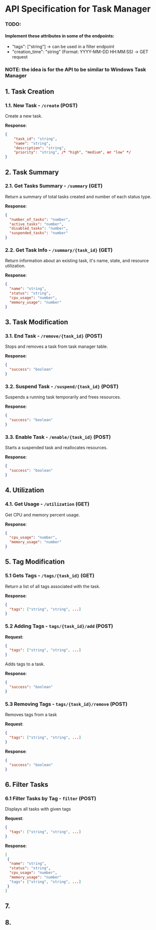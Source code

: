 # API Specification for Task Manager

 
 ### TODO: 
#### Implement these attributes in some of the endpoints:
- "tags": ["string"] -> can be used in a filter endpoint
- "creation_time": "string" (Format: YYYY-MM-DD HH:MM:SS) -> GET request
  
### NOTE: the idea is for the API to be similar to Windows Task Manager

## 1. Task Creation

### 1.1. New Task - `/create` (POST)

Create a new task.

**Response**:
```json
{
    "task_id": "string",
    "name": "string",
    "description": "string",
    "priority": "string", /* "high", "medium", or "low" */
}
```
## 2. Task Summary

### 2.1. Get Tasks Summary - `/summary` (GET)

Return a summary of total tasks created and number of each status type.

**Response**:
```json
{
  "number_of_tasks": "number",
  "active_tasks": "number",
  "disabled_tasks": "number",
  "suspended_tasks": "number"
}
```

### 2.2. Get Task Info - `/summary/{task_id}` (GET)

Return information about an existing task, it's name, state, and resource utilization.

**Response**:
```json
{
  "name": "string",
  "status": "string",
  "cpu_usage": "number",
  "memory_usage": "number"
}
```

## 3. Task Modification

### 3.1. End Task - `/remove/{task_id}` (POST)

Stops and removes a task from task manager table.

**Response**:
```json
{
  "success": "boolean"
}
```

### 3.2. Suspend Task - `/suspend/{task_id}` (POST)

Suspends a running task temporarily and frees resources.

**Response**:
```json
{
  "success": "boolean"
}
```

### 3.3. Enable Task - `/enable/{task_id}` (POST)

Starts a suspended task and reallocates resources.

**Response**:
```json
{
  "success": "boolean"
}
```

## 4. Utilization

### 4.1. Get Usage - `/utilization` (GET)

Get CPU and memory percent usage.

**Response**:
```json
{
  "cpu_usage": "number",
  "memory_usage": "number"
}
```

## 5. Tag Modification

### 5.1 Gets Tags - `/tags/{task_id}` (GET)

Return a list of all tags associated with the task.

**Response**:
```json
{
  "tags": ["string", "string", ...]
}
```

### 5.2 Adding Tags - `tags/{task_id}/add` (POST)

**Request**:
```json
{
  "tags": ["string", "string", ...]
}
```

Adds tags to a task.


**Response**:
```json
{
  "success": "boolean"
}
```

### 5.3 Removing Tags - `tags/{task_id}/remove` (POST)

Removes tags from a task

**Request**:
```json
{
  "tags": ["string", "string", ...]
}
```

**Response**:
```json
{
  "success": "boolean"
}
```

## 6. Filter Tasks

### 6.1 Filter Tasks by Tag - `filter` (POST)

Displays all tasks with given tags

**Request**:
```json
{
  "tags": ["string", "string", ...]
}
```

 **Response**:
```json
[
 {
  "name": "string",
  "status": "string",
  "cpu_usage": "number",
  "memory_usage": "number"
  "tags": ["string", "string", ...]
 }
] 
```


## 7.
## 8.

